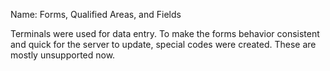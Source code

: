 Name: Forms, Qualified Areas, and Fields

Terminals were used for data entry. To make the forms behavior consistent and quick for the server to update, special codes were created. These are mostly unsupported now.
